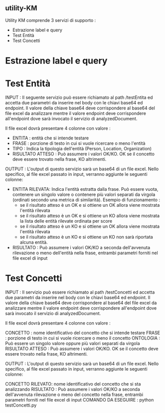 ## utility-KM

Utility KM comprende 3 servizi di supporto : 

* Estrazione label e query
* Test Entità
* Test Concetti

# Estrazione label e query

# Test Entità

INPUT : Il seguente servizio può essere richiamato al path /testEntita ed accetta due parametri da inserire nel body con le chiavi base64 ed endpoint. Il valore della chiave base64 deve corrispondere al base64 del file excel da analizzare mentre il valore endpoint deve corrispondere all'endpoint dove sarà invocato il servizio di analyzedDocument. 


Il file excel dovrà presentare 4 colonne con valore : 

- ENTITA : entità che si intende testare
- FRASE : porzione di testo in cui si vuole ricercare o meno l'entità
- TIPO : Indica la tipologia dell'entità (Person, Location, Organization)
- RISULTATO ATTESO : Può assumere i valori OK/KO. OK se il concetto deve essere trovato nella frase, KO altrimenti. 

OUTPUT : L'output di questo servizio sarà un base64 di un file excel. Nello specifico, al file excel passato in input, verranno aggiunte le seguenti colonne:

- ENTITA RILEVATA: Indica l'entità estratta dalla frase. Può essere vuota, contenere un singolo valore o contenere più valori separati da virgola (ordinati secondo una metrica di similarità). Esempio di funzionamento : 
	- se il risultato atteso è un OK e si ottiene un OK allora viene mostrata l'entità rilevata
	- se il risultato atteso è un OK e si ottiene un KO allora viene mostrata la lista delle entità rilevate ordinata per score
	- se il risultato atteso è un KO e si ottiene un OK allora viene mostrata l'entità rilevata
	- se il risultato atteso è un KO e si ottiene un KO non sarà riportata alcuna entità.
- RISULTATO : Può assumere i valori OK/KO a seconda dell'avvenuta rilevazione o meno dell'entità nella frase, entrambi parametri forniti nel file excel di input

# Test Concetti

INPUT : Il servizio può essere richiamato al path /testConcetti ed accetta due parametri da inserire nel body con le chiavi base64 ed endpoint. Il valore della chiave base64 deve corrispondere al base64 del file excel da analizzare mentre il valore endpoint deve corrispondere all'endpoint dove sarà invocato il servizio di analyzedDocument.

Il file excel dovrà presentare 4 colonne con valore :

CONCETTO : nome identificativo del concetto che si intende testare
FRASE : porzione di testo in cui si vuole ricercare o meno il concetto
ONTOLOGIA : Può essere un singolo valore oppure più valori separati da virgola
RISULTATO ATTESO : Può assumere i valori OK/KO. OK se il concetto deve essere trovato nella frase, KO altrimenti.

OUTPUT : L'output di questo servizio sarà un base64 di un file excel. Nello specifico, al file excel passato in input, verranno aggiunte le seguenti colonne:

CONCETTO RILEVATO: nome identificativo del concetto che si sta analizzando
RISULTATO : Può assumere i valori OK/KO a seconda dell'avvenuta rilevazione o meno del concetto nella frase, entrambi parametri forniti nel file excel di input
COMANDO DA ESEGUIRE : python testConcetti.py
